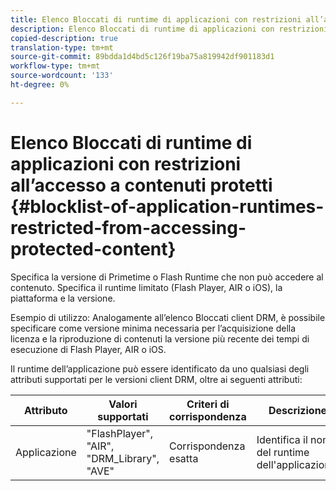 ```yaml
---
title: Elenco Bloccati di runtime di applicazioni con restrizioni all’accesso a contenuti protetti
description: Elenco Bloccati di runtime di applicazioni con restrizioni all’accesso a contenuti protetti
copied-description: true
translation-type: tm+mt
source-git-commit: 89bdda1d4bd5c126f19ba75a819942df901183d1
workflow-type: tm+mt
source-wordcount: '133'
ht-degree: 0%

---
```



# Elenco Bloccati di runtime di applicazioni con restrizioni all’accesso a contenuti protetti {#blocklist-of-application-runtimes-restricted-from-accessing-protected-content}

Specifica la versione di Primetime o Flash Runtime che non può accedere al contenuto. Specifica il runtime limitato (Flash Player, AIR o iOS), la piattaforma e la versione.

Esempio di utilizzo: Analogamente all’elenco Bloccati client DRM, è possibile specificare come versione minima necessaria per l’acquisizione della licenza e la riproduzione di contenuti la versione più recente dei tempi di esecuzione di Flash Player, AIR o iOS.

Il runtime dell’applicazione può essere identificato da uno qualsiasi degli attributi supportati per le versioni client DRM, oltre ai seguenti attributi:

| **Attributo** | **Valori supportati** | **Criteri di corrispondenza** | **Descrizione** |
|---|---|---|---|
| Applicazione | &quot;FlashPlayer&quot;, &quot;AIR&quot;, &quot;DRM_Library&quot;, &quot;AVE&quot; | Corrispondenza esatta | Identifica il nome del runtime dell&#39;applicazione. |
